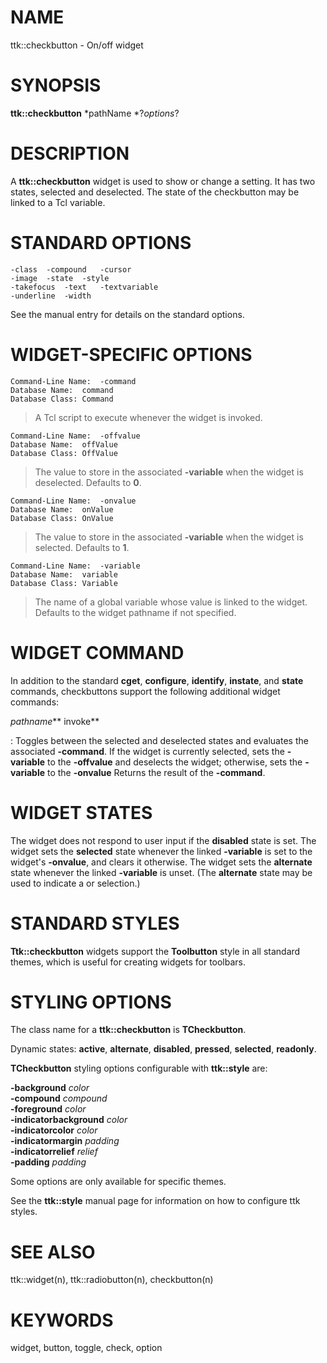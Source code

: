 # NAME

ttk::checkbutton - On/off widget

# SYNOPSIS

**ttk::checkbutton** *pathName *?*options*?

# DESCRIPTION

A **ttk::checkbutton** widget is used to show or change a setting. It
has two states, selected and deselected. The state of the checkbutton
may be linked to a Tcl variable.

# STANDARD OPTIONS

    -class	-compound	-cursor
    -image	-state	-style
    -takefocus	-text	-textvariable
    -underline	-width

See the manual entry for details on the standard options.

# WIDGET-SPECIFIC OPTIONS

    Command-Line Name:	-command
    Database Name:	command
    Database Class:	Command

> A Tcl script to execute whenever the widget is invoked.

    Command-Line Name:	-offvalue
    Database Name:	offValue
    Database Class:	OffValue

> The value to store in the associated **-variable** when the widget is
> deselected. Defaults to **0**.

    Command-Line Name:	-onvalue
    Database Name:	onValue
    Database Class:	OnValue

> The value to store in the associated **-variable** when the widget is
> selected. Defaults to **1**.

    Command-Line Name:	-variable
    Database Name:	variable
    Database Class:	Variable

> The name of a global variable whose value is linked to the widget.
> Defaults to the widget pathname if not specified.

# WIDGET COMMAND

In addition to the standard **cget**, **configure**, **identify**,
**instate**, and **state** commands, checkbuttons support the following
additional widget commands:

*pathname*** invoke**

:   Toggles between the selected and deselected states and evaluates the
    associated **-command**. If the widget is currently selected, sets
    the **-variable** to the **-offvalue** and deselects the widget;
    otherwise, sets the **-variable** to the **-onvalue** Returns the
    result of the **-command**.

# WIDGET STATES

The widget does not respond to user input if the **disabled** state is
set. The widget sets the **selected** state whenever the linked
**-variable** is set to the widget\'s **-onvalue**, and clears it
otherwise. The widget sets the **alternate** state whenever the linked
**-variable** is unset. (The **alternate** state may be used to indicate
a or selection.)

# STANDARD STYLES

**Ttk::checkbutton** widgets support the **Toolbutton** style in all
standard themes, which is useful for creating widgets for toolbars.

# STYLING OPTIONS

The class name for a **ttk::checkbutton** is **TCheckbutton**.

Dynamic states: **active**, **alternate**, **disabled**, **pressed**,
**selected**, **readonly**.

**TCheckbutton** styling options configurable with **ttk::style** are:

**-background** *color*\
**-compound** *compound*\
**-foreground** *color*\
**-indicatorbackground** *color*\
**-indicatorcolor** *color*\
**-indicatormargin** *padding*\
**-indicatorrelief** *relief*\
**-padding** *padding*

Some options are only available for specific themes.

See the **ttk::style** manual page for information on how to configure
ttk styles.

# SEE ALSO

ttk::widget(n), ttk::radiobutton(n), checkbutton(n)

# KEYWORDS

widget, button, toggle, check, option
